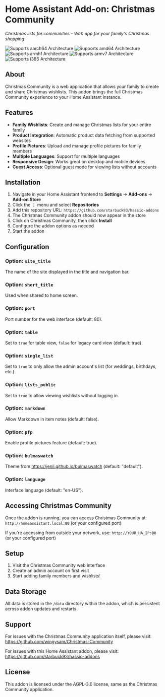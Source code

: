 # Home Assistant Add-on: Christmas Community

_Christmas lists for communities - Web app for your family's Christmas shopping_

![Supports aarch64 Architecture][aarch64-shield]
![Supports amd64 Architecture][amd64-shield]
![Supports armhf Architecture][armhf-shield]
![Supports armv7 Architecture][armv7-shield]
![Supports i386 Architecture][i386-shield]

[aarch64-shield]: https://img.shields.io/badge/aarch64-yes-green.svg
[amd64-shield]: https://img.shields.io/badge/amd64-yes-green.svg
[armhf-shield]: https://img.shields.io/badge/armhf-yes-green.svg
[armv7-shield]: https://img.shields.io/badge/armv7-yes-green.svg
[i386-shield]: https://img.shields.io/badge/i386-yes-green.svg

## About

Christmas Community is a web application that allows your family to create and share Christmas wishlists. This addon brings the full Christmas Community experience to your Home Assistant instance.

## Features

- **Family Wishlists**: Create and manage Christmas lists for your entire family
- **Product Integration**: Automatic product data fetching from supported websites
- **Profile Pictures**: Upload and manage profile pictures for family members
- **Multiple Languages**: Support for multiple languages
- **Responsive Design**: Works great on desktop and mobile devices
- **Guest Access**: Optional guest mode for viewing lists without accounts

## Installation

1. Navigate in your Home Assistant frontend to **Settings** → **Add-ons** → **Add-on Store**
2. Click the **⋮** menu and select **Repositories**
3. Add this repository URL: `https://github.com/starbuck93/hassio-addons`
4. The Christmas Community addon should now appear in the store
5. Click on Christmas Community, then click **Install**
6. Configure the addon options as needed
7. Start the addon

## Configuration

### Option: `site_title`
The name of the site displayed in the title and navigation bar.

### Option: `short_title`
Used when shared to home screen.

### Option: `port`
Port number for the web interface (default: 80).

### Option: `table`
Set to `true` for table view, `false` for legacy card view (default: true).

### Option: `single_list`
Set to `true` to only allow the admin account's list (for weddings, birthdays, etc.).

### Option: `lists_public`
Set to `true` to allow viewing wishlists without logging in.

### Option: `markdown`
Allow Markdown in item notes (default: false).

### Option: `pfp`
Enable profile pictures feature (default: true).

### Option: `bulmaswatch`
Theme from https://jenil.github.io/bulmaswatch (default: "default").

### Option: `language`
Interface language (default: "en-US").

## Accessing Christmas Community

Once the addon is running, you can access Christmas Community at:
`http://homeassistant.local:80` (or your configured port)

If you're accessing from outside your network, use:
`http://YOUR_HA_IP:80` (or your configured port)

## Setup

1. Visit the Christmas Community web interface
2. Create an admin account on first visit
3. Start adding family members and wishlists!

## Data Storage

All data is stored in the `/data` directory within the addon, which is persistent across addon updates and restarts.

## Support

For issues with the Christmas Community application itself, please visit:
https://github.com/wingysam/Christmas-Community

For issues with this Home Assistant addon, please visit:
https://github.com/starbuck93/hassio-addons

## License

This addon is licensed under the AGPL-3.0 license, same as the Christmas Community application.
